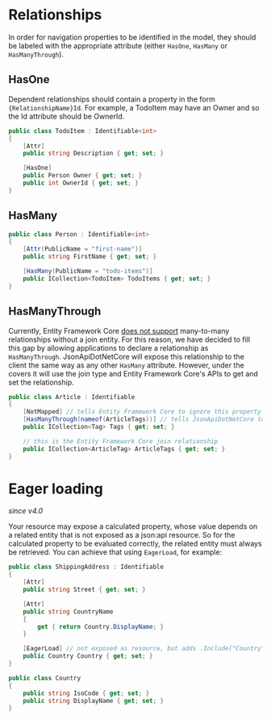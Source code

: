 # Relationships

In order for navigation properties to be identified in the model,
they should be labeled with the appropriate attribute (either `HasOne`, `HasMany` or `HasManyThrough`).

## HasOne

Dependent relationships should contain a property in the form `{RelationshipName}Id`.
For example, a TodoItem may have an Owner and so the Id attribute should be OwnerId.

```c#
public class TodoItem : Identifiable<int>
{
    [Attr]
    public string Description { get; set; }

    [HasOne]
    public Person Owner { get; set; }
    public int OwnerId { get; set; }
}
```

## HasMany

```c#
public class Person : Identifiable<int>
{
    [Attr(PublicName = "first-name")]
    public string FirstName { get; set; }

    [HasMany(PublicName = "todo-items")]
    public ICollection<TodoItem> TodoItems { get; set; }
}
```

## HasManyThrough

Currently, Entity Framework Core [does not support](https://github.com/aspnet/EntityFrameworkCore/issues/1368) many-to-many relationships without a join entity.
For this reason, we have decided to fill this gap by allowing applications to declare a relationship as `HasManyThrough`.
JsonApiDotNetCore will expose this relationship to the client the same way as any other `HasMany` attribute.
However, under the covers it will use the join type and Entity Framework Core's APIs to get and set the relationship.

```c#
public class Article : Identifiable
{
    [NotMapped] // tells Entity Framework Core to ignore this property
    [HasManyThrough(nameof(ArticleTags))] // tells JsonApiDotNetCore to use this as an alias to ArticleTags.Tags
    public ICollection<Tag> Tags { get; set; }

    // this is the Entity Framework Core join relationship
    public ICollection<ArticleTag> ArticleTags { get; set; }
}
```

# Eager loading

_since v4.0_

Your resource may expose a calculated property, whose value depends on a related entity that is not exposed as a json:api resource.
So for the calculated property to be evaluated correctly, the related entity must always be retrieved. You can achieve that using `EagerLoad`, for example:

```c#
public class ShippingAddress : Identifiable
{
    [Attr]
    public string Street { get; set; }

    [Attr]
    public string CountryName
    {
        get { return Country.DisplayName; }
    }

    [EagerLoad] // not exposed as resource, but adds .Include("Country") to the query
    public Country Country { get; set; }
}

public class Country
{
    public string IsoCode { get; set; }
    public string DisplayName { get; set; }
}
```
